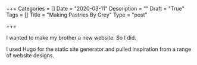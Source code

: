 +++
Categories = []
Date = "2020-03-11"
Description = ""
Draft = "True"
Tags = []
Title = "Making Pastries By Grey"
Type = "post"

+++

I wanted to make my brother a new website. So I did.

I used Hugo for the static site generator and pulled inspiration from a range of website designs.
